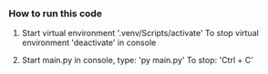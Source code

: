 ### How to run this code

1. Start virtual environment
'.venv/Scripts/activate'
To stop virtual environment
'deactivate' in console

2. Start main.py
in console, type: 'py main.py'
To stop: 'Ctrl + C'